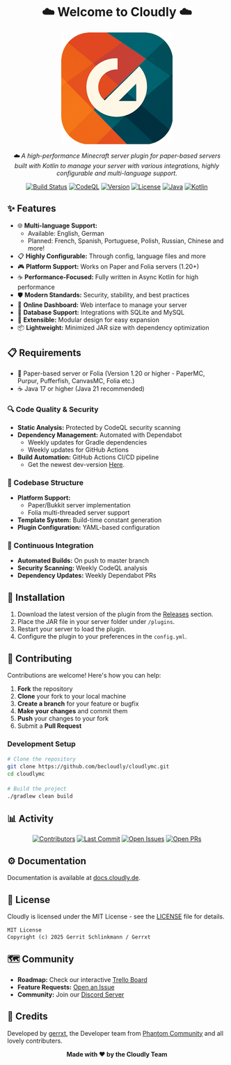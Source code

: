 <div align="center">

# ☁️ Welcome to Cloudly ☁️

<img src="https://github.com/becloudly/.github/blob/main/assets/Cloudly-Abstract_Scaled-Round.png?raw=true" alt="Cloudly Banner" width="256">

_☁️ A high-performance Minecraft server plugin for paper-based servers built with Kotlin to manage your server with various integrations, highly configurable and multi-language support._

[![Build Status](https://img.shields.io/github/actions/workflow/status/becloudly/cloudlymc/gradle-build.yml?branch=master&style=for-the-badge&logo=github)](https://github.com/becloudly/cloudlymc/actions/workflows/gradle-build.yml) [![CodeQL](https://img.shields.io/github/actions/workflow/status/becloudly/cloudlymc/codeql.yml?branch=master&style=for-the-badge&logo=github&label=CodeQL)](https://github.com/becloudly/cloudlymc/actions/workflows/codeql.yml) [![Version](https://img.shields.io/badge/version-1.0.0-blue?style=for-the-badge)](https://github.com/becloudly/cloudlymc/releases) [![License](https://img.shields.io/github/license/becloudly/cloudlymc?style=for-the-badge)](LICENSE) [![Java](https://img.shields.io/badge/Java-17%2B-orange?style=for-the-badge&logo=java)](https://adoptium.net/) [![Kotlin](https://img.shields.io/badge/Kotlin-2.2.0-purple?style=for-the-badge&logo=kotlin)](https://kotlinlang.org/)

</div>

## ✨ Features

* 🌐 **Multi-language Support:**
    - Available: English, German
    - Planned: French, Spanish, Portuguese, Polish, Russian, Chinese and more!
* 📋 **Highly Configurable:** Through config, language files and more
* 🎮 **Platform Support:** Works on Paper and Folia servers (1.20+)
* ☕ **Performance-Focused:** Fully written in Async Kotlin for high performance
* 🛡️ **Modern Standards:** Security, stability, and best practices
* 🔗 **Online Dashboard:** Web interface to manage your server
* 💾 **Database Support:** Integrations with SQLite and MySQL
* 🧩 **Extensible:** Modular design for easy expansion
* 📦 **Lightweight:** Minimized JAR size with dependency optimization

## 📋 Requirements

* 📄 Paper-based server or Folia (Version 1.20 or higher - PaperMC, Purpur, Pufferfish, CanvasMC, Folia etc.)
* ☕ Java 17 or higher (Java 21 recommended)

### 🔍 Code Quality & Security
* **Static Analysis:** Protected by CodeQL security scanning
* **Dependency Management:** Automated with Dependabot
  * Weekly updates for Gradle dependencies
  * Weekly updates for GitHub Actions
* **Build Automation:** GitHub Actions CI/CD pipeline
  * Get the newest dev-version [Here](https://github.com/becloudly/CloudlyMC/actions/workflows/gradle-build.yml).

### 📁 Codebase Structure
* **Platform Support:**
  * Paper/Bukkit server implementation
  * Folia multi-threaded server support
* **Template System:** Build-time constant generation
* **Plugin Configuration:** YAML-based configuration

### 🔄 Continuous Integration
* **Automated Builds:** On push to master branch
* **Security Scanning:** Weekly CodeQL analysis
* **Dependency Updates:** Weekly Dependabot PRs

## 🚀 Installation

1. Download the latest version of the plugin from the [Releases](https://github.com/becloudly/cloudlymc/releases) section.
2. Place the JAR file in your server folder under `/plugins`.
3. Restart your server to load the plugin.
4. Configure the plugin to your preferences in the `config.yml`.

## 👥 Contributing

Contributions are welcome! Here's how you can help:

1. **Fork** the repository
2. **Clone** your fork to your local machine
3. **Create a branch** for your feature or bugfix
4. **Make your changes** and commit them
5. **Push** your changes to your fork
6. Submit a **Pull Request**

### Development Setup

```bash
# Clone the repository
git clone https://github.com/becloudly/cloudlymc.git
cd cloudlymc

# Build the project
./gradlew clean build
```

## 📊 Activity

<div align="center">

[![Contributors](https://img.shields.io/github/contributors/becloudly/cloudlymc?style=for-the-badge)](https://github.com/becloudly/cloudlymc/graphs/contributors) [![Last Commit](https://img.shields.io/github/last-commit/becloudly/cloudlymc?style=for-the-badge)](https://github.com/becloudly/cloudlymc/commits/master) [![Open Issues](https://img.shields.io/github/issues-raw/becloudly/cloudlymc?style=for-the-badge)](https://github.com/becloudly/cloudlymc/issues) [![Open PRs](https://img.shields.io/github/issues-pr-raw/becloudly/cloudlymc?style=for-the-badge)](https://github.com/becloudly/cloudlymc/pulls)

</div>

## ⚙️ Documentation

Documentation is available at [docs.cloudly.de](https://docs.cloudly.de).

## 📜 License

Cloudly is licensed under the MIT License - see the [LICENSE](LICENSE) file for details.

```
MIT License
Copyright (c) 2025 Gerrit Schlinkmann / Gerrxt
```

## 🗺️ Community

* **Roadmap:** Check our interactive [Trello Board](https://trello.com/b/GMKCYKXv/cloudly)
* **Feature Requests:** [Open an Issue](https://github.com/becloudly/cloudlymc/issues)
* **Community:** Join our [Discord Server](https://becloudly.eu/discord)

## 👏 Credits

Developed by [gerrxt](https://github.com/gerrxt07), the Developer team from [Phantom Community](https://phantomcommunity.de) and all lovely contributers.

<div align="center">

**Made with ❤️ by the Cloudly Team**

</div>
